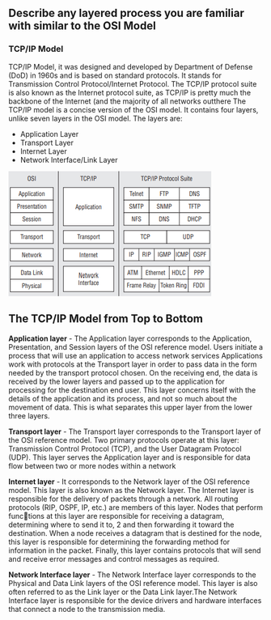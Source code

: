 ## Describe any layered process you are familiar with similar to the OSI Model


### TCP/IP Model 
TCP/IP Model, it was designed and developed by Department of Defense (DoD) in 1960s and is based on standard protocols.
It stands for Transmission Control Protocol/Internet Protocol. 
The TCP/IP protocol suite is also known as the Internet protocol suite, as TCP/IP is pretty much the backbone of the Internet (and the majority of all networks outthere
The TCP/IP model is a concise version of the OSI model. It contains four layers, unlike seven layers in the OSI model. The layers are:

* Application Layer
* Transport Layer
* Internet Layer
* Network Interface/Link Layer

![](TCPIP_Model.png)

## The TCP/IP Model from Top to Bottom

**Application layer** - The Application layer corresponds to the Application, Presentation, and Session layers of the OSI reference model. Users initiate a process that will use an application to access network services Applications work with protocols at the Transport layer in order to pass data in the form needed by the transport protocol chosen. On the receiving end, the data is received by the lower layers and passed up to the application for processing for the destination end user. This layer concerns itself with the details of the application and its process, and not so much about the movement of data. This is what separates this upper layer from the lower three layers.  


**Transport layer** - The Transport layer corresponds to the Transport layer of the OSI reference model. Two primary protocols operate at this layer: Transmission Control Protocol (TCP), and the User Datagram Protocol (UDP). This layer serves the Application layer and is responsible for data flow between two or more nodes within a network


**Internet layer** - It corresponds to the Network layer of the OSI reference model. This layer is also known as the Network layer. The Internet layer is responsible for the delivery of packets through a network. All routing protocols (RIP, OSPF, IP, etc.) are members of this layer. Nodes that perform functions at this layer are responsible for receiving a datagram, determining where to send it to, 2 and then forwarding it toward the destination. When a node receives a datagram that is destined for the node, this layer is responsible for determining the forwarding method for information in the packet. Finally, this layer contains protocols that will send and receive error messages and control messages as required.


**Network Interface layer** - The Network Interface layer corresponds to the Physical and Data Link layers of the OSI reference model. This layer is also often referred to as the Link layer or the Data Link layer.The Network Interface layer is responsible for the device drivers and hardware interfaces that connect a node to the transmission media.

